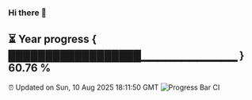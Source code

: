 ### Hi there 👋
⏳ Year progress { ██████████████████▁▁▁▁▁▁▁▁▁▁▁▁ } 60.76 %
---
⏰ Updated on Sun, 10 Aug 2025 18:11:50 GMT
![Progress Bar CI](https://github.com/Moyi321/Moyi321/workflows/Progress%20Bar%20CI/badge.svg)
